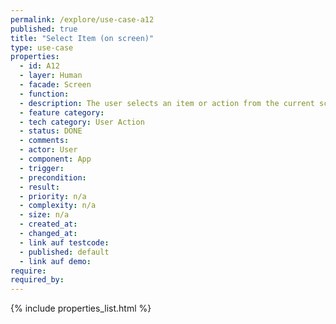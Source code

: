 ```yaml
---
permalink: /explore/use-case-a12
published: true
title: "Select Item (on screen)"
type: use-case
properties:
  - id: A12
  - layer: Human
  - facade: Screen
  - function:
  - description: The user selects an item or action from the current screen. There should be a show/navigation use case before using this use case (to define the screen).
  - feature category:
  - tech category: User Action
  - status: DONE
  - comments:
  - actor: User
  - component: App
  - trigger:
  - precondition:
  - result:
  - priority: n/a
  - complexity: n/a
  - size: n/a
  - created_at:
  - changed_at:
  - link auf testcode:
  - published: default
  - link auf demo:
require:
required_by:
---
```

{% include properties_list.html %}
